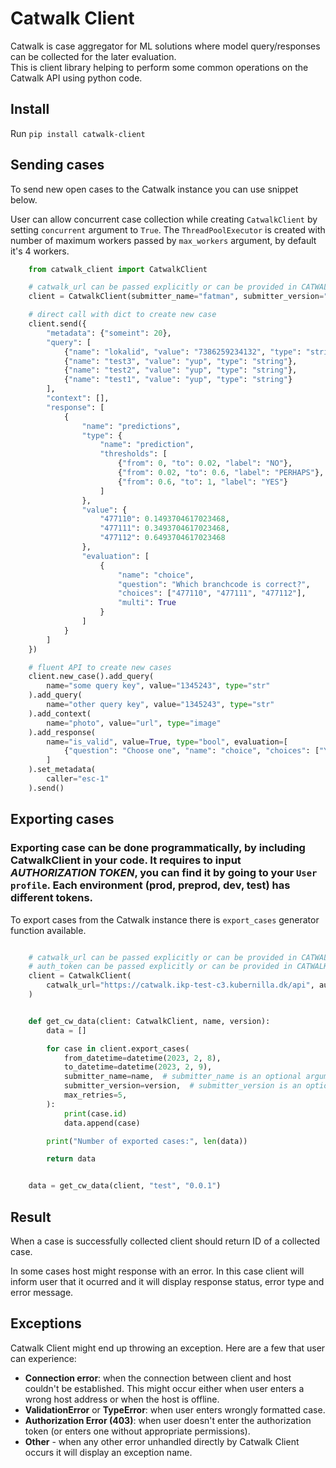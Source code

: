 # Catwalk Client

Catwalk is case aggregator for ML solutions where model query/responses can be collected for the later evaluation.  
This is client library helping to perform some common operations on the Catwalk API using python code.

## Install

Run `pip install catwalk-client`

## Sending cases

To send new open cases to the Catwalk instance you can use snippet below.

User can allow concurrent case collection while creating `CatwalkClient` by setting `concurrent` argument to `True`. The `ThreadPoolExecutor` is created with number of maximum workers passed by `max_workers` argument, by default it's 4 workers.

```python
    from catwalk_client import CatwalkClient

    # catwalk_url can be passed explicitly or can be provided in CATWALK_URL environment variable
    client = CatwalkClient(submitter_name="fatman", submitter_version="1.0.0", catwalk_url="http://localhost:9100", concurrent=True, max_workers=2)

    # direct call with dict to create new case
    client.send({
        "metadata": {"someint": 20},
        "query": [
            {"name": "lokalid", "value": "7386259234132", "type": "string"},
            {"name": "test3", "value": "yup", "type": "string"},
            {"name": "test2", "value": "yup", "type": "string"},
            {"name": "test1", "value": "yup", "type": "string"}
        ],
        "context": [],
        "response": [
            {
                "name": "predictions",
                "type": {
                    "name": "prediction",
                    "thresholds": [
                        {"from": 0, "to": 0.02, "label": "NO"},
                        {"from": 0.02, "to": 0.6, "label": "PERHAPS"},
                        {"from": 0.6, "to": 1, "label": "YES"}
                    ]
                },
                "value": {
                    "477110": 0.1493704617023468,
                    "477111": 0.3493704617023468,
                    "477112": 0.6493704617023468
                },
                "evaluation": [
                    {
                        "name": "choice",
                        "question": "Which branchcode is correct?",
                        "choices": ["477110", "477111", "477112"],
                        "multi": True
                    }
                ]
            }
        ]
    })

    # fluent API to create new cases
    client.new_case().add_query(
        name="some query key", value="1345243", type="str"
    ).add_query(
        name="other query key", value="1345243", type="str"
    ).add_context(
        name="photo", value="url", type="image"
    ).add_response(
        name="is_valid", value=True, type="bool", evaluation=[
            {"question": "Choose one", "name": "choice", "choices": ["YES", "NO"]}
        ]
    ).set_metadata(
        caller="esc-1"
    ).send()

```

## Exporting cases

### Exporting case can be done programmatically, by including CatwalkClient in your code. It requires to input _AUTHORIZATION TOKEN_, you can find it by going to your `User profile`. Each environment (prod, preprod, dev, test) has different tokens.

To export cases from the Catwalk instance there is `export_cases` generator function available.

```python

    # catwalk_url can be passed explicitly or can be provided in CATWALK_URL environment variable
    # auth_token can be passed explicitly or can be provided in CATWALK_AUTH_TOKEN environment variable
    client = CatwalkClient(
        catwalk_url="https://catwalk.ikp-test-c3.kubernilla.dk/api", auth_token="*TOKEN*", insecure=False
    )


    def get_cw_data(client: CatwalkClient, name, version):
        data = []

        for case in client.export_cases(
            from_datetime=datetime(2023, 2, 8),
            to_datetime=datetime(2023, 2, 9),
            submitter_name=name,  # submitter_name is an optional argument,
            submitter_version=version,  # submitter_version is an optional argument,
            max_retries=5,
        ):
            print(case.id)
            data.append(case)

        print("Number of exported cases:", len(data))

        return data


    data = get_cw_data(client, "test", "0.0.1")

```

## Result

When a case is successfully collected client should return ID of a collected case.

In some cases host might response with an error. In this case client will inform user that it ocurred
and it will display response status, error type and error message.

## Exceptions

Catwalk Client might end up throwing an exception. Here are a few that user can experience:

- **Connection error**: when the connection between client and host couldn't be established.
  This might occur either when user enters a wrong host address or when the host is offline.
- **ValidationError** or **TypeError**: when user enters wrongly formatted case.
- **Authorization Error (403)**: when user doesn't enter the authorization token (or enters one without appropriate permissions).
- **Other** - when any other error unhandled directly by Catwalk Client occurs it will
  display an exception name.
